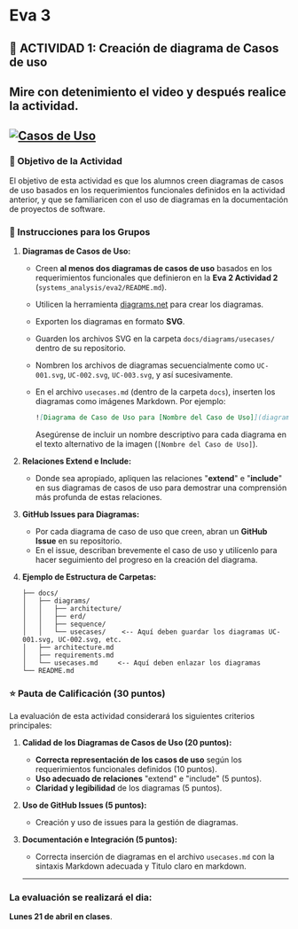 # Eva 3

## 🎯 ACTIVIDAD 1: Creación de diagrama de Casos de uso

## Mire con detenimiento el video y después realice la actividad.

[![Casos de Uso](https://img.youtube.com/vi/fJa3cshrFWs/0.jpg)](https://www.youtube.com/watch?v=fJa3cshrFWs)
---

### 🎯 Objetivo de la Actividad

El objetivo de esta actividad es que los alumnos creen diagramas de casos de uso basados en los requerimientos funcionales definidos en la actividad anterior, y que se familiaricen con el uso de diagramas en la documentación de proyectos de software.

### 📝 Instrucciones para los Grupos

1.  **Diagramas de Casos de Uso:**
    *   Creen **al menos dos diagramas de casos de uso** basados en los requerimientos funcionales que definieron en la **Eva 2 Actividad 2** (`systems_analysis/eva2/README.md`).
    *   Utilicen la herramienta [diagrams.net](https://app.diagrams.net/) para crear los diagramas.
    *   Exporten los diagramas en formato **SVG**.
    *   Guarden los archivos SVG en la carpeta `docs/diagrams/usecases/` dentro de su repositorio.
    *   Nombren los archivos de diagramas secuencialmente como `UC-001.svg`, `UC-002.svg`, `UC-003.svg`, y así sucesivamente.
    *   En el archivo `usecases.md` (dentro de la carpeta `docs`), inserten los diagramas como imágenes Markdown. Por ejemplo:

        ```markdown
        ![Diagrama de Caso de Uso para [Nombre del Caso de Uso]](diagrams/usecases/UC-001.svg)
        ```
        Asegúrense de incluir un nombre descriptivo para cada diagrama en el texto alternativo de la imagen (`[Nombre del Caso de Uso]`).

2.  **Relaciones Extend e Include:**
    *   Donde sea apropiado, apliquen las relaciones "**extend**" e "**include**" en sus diagramas de casos de uso para demostrar una comprensión más profunda de estas relaciones.

3.  **GitHub Issues para Diagramas:**
    *   Por cada diagrama de caso de uso que creen, abran un **GitHub Issue** en su repositorio.
    *   En el issue, describan brevemente el caso de uso y utilícenlo para hacer seguimiento del progreso en la creación del diagrama.

4. **Ejemplo de Estructura de Carpetas:**
   ```
   ├── docs/
   │   ├── diagrams/
   │   │   ├── architecture/
   │   │   ├── erd/
   │   │   ├── sequence/
   │   │   └── usecases/    <-- Aquí deben guardar los diagramas UC-001.svg, UC-002.svg, etc.
   │   ├── architecture.md
   │   ├── requirements.md
   │   └── usecases.md     <-- Aquí deben enlazar los diagramas
   └── README.md
   ```


### ⭐ Pauta de Calificación (30 puntos)

La evaluación de esta actividad considerará los siguientes criterios principales:

1. **Calidad de los Diagramas de Casos de Uso (20 puntos):**
    *   **Correcta representación de los casos de uso** según los requerimientos funcionales definidos (10 puntos).
    *   **Uso adecuado de relaciones** "extend" e "include" (5 puntos).
    *   **Claridad y legibilidad** de los diagramas (5 puntos).

2. **Uso de GitHub Issues (5 puntos):**
    *   Creación y uso de issues para la gestión de diagramas.

3. **Documentación e Integración (5 puntos):**
    *   Correcta inserción de diagramas en el archivo `usecases.md` con la sintaxis Markdown adecuada y Titulo claro en markdown.

   ---

### La evaluación se realizará el dia:
**Lunes 21 de abril en clases**.
